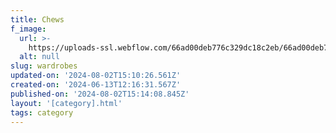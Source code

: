 ```yaml
---
title: Chews
f_image:
  url: >-
    https://uploads-ssl.webflow.com/66ad00deb776c329dc18c2eb/66ad00deb776c329dc18c306_Mini_Burgers_Product_Image_500px-removebg-preview.png
  alt: null
slug: wardrobes
updated-on: '2024-08-02T15:10:26.561Z'
created-on: '2024-06-13T12:16:31.567Z'
published-on: '2024-08-02T15:14:08.845Z'
layout: '[category].html'
tags: category
---
```



